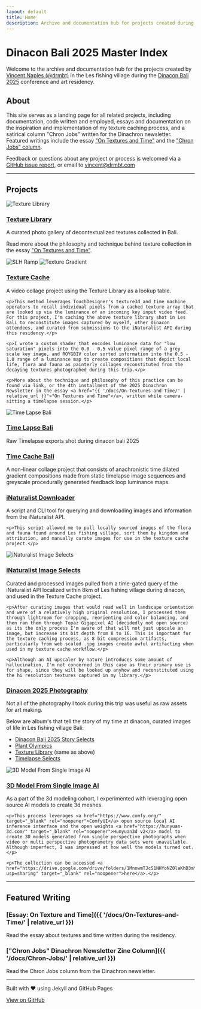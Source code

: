 ```yaml
---
layout: default
title: Home
description: Archive and documentation hub for projects created during Dinacon Bali 2025
---
```


# Dinacon Bali 2025 Master Index

Welcome to the archive and documentation hub for the projects created by [Vincent Naples (@drmbt)](https://www.drmbt.com) in the Les fishing village during the [Dinacon Bali 2025](https://2025.dinacon.org/) conference and art residency.

## About

This site serves as a landing page for all related projects, including documentation, code written and employed, essays and documentation on the inspiration and implementation of my texture caching process, and a satirical column "Chron Jobs" written for the Dinachron newsletter. Featured writings include the essay <a href="{{ '/docs/On-Textures-and-Time/' | relative_url }}">"On Textures and Time"</a> and the <a href="{{ '/docs/Chron-Jobs/' | relative_url }}">"Chron Jobs" column</a>.

Feedback or questions about any project or process is welcomed via a [GitHub issue report](https://github.com/drmbt/dinacon-bali-2025/issues), or email to [vincent@drmbt.com](mailto:vincent@drmbt.com)

---

## Projects

<div class="project-grid">

<div class="project-card">
  <img src="{{ 'thumbnails/tex3d.jpg' | relative_url }}" alt="Texture Library" class="project-thumbnail">
  <div class="project-content">
    <h3><a href="https://photos.app.goo.gl/zmqjz56mBvRjYoAZ6" target="_blank" rel="noopener">Texture Library</a></h3>
    <p>A curated photo gallery of decontextualized textures collected in Bali.</p>
    <p>Read more about the philosophy and technique behind texture collection in the essay <a href="{{ '/docs/On-Textures-and-Time/' | relative_url }}">"On Textures and Time"</a>.</p>
  </div>
</div>

<div class="project-card">
  <div class="thumbnail-grid">
    <img src="{{ 'thumbnails/SLH_ramp.jpg' | relative_url }}" alt="SLH Ramp">
    <img src="{{ 'thumbnails/tex-gradient.jpg' | relative_url }}" alt="Texture Gradient">
  </div>
  <div class="project-content">
    <h3><a href="https://photos.app.goo.gl/5fgeBVUMi9ySxDxv9" target="_blank" rel="noopener">Texture Cache</a></h3>
    <p>A video collage project using the Texture Library as a lookup table.</p>
    
    <p>This method leverages TouchDesigner's texture3d and time machine operators to recall individual pixels from a cached texture array that are looked up via the luminance of an incoming key input video feed. For this project, I'm caching the above texture library shot in Les Bali to reconstitute images captured by myself, other dinacon attendees, and curated from submissions to the iNaturalist API during this residency.</p>
    
    <p>I wrote a custom shader that encodes luminance data for "low saturation" pixels into the 0.0 - 0.5 value pixel range of a grey scale key image, and ROYGBIV color sorted information into the 0.5 - 1.0 range of a luminance map to create compositions that depict local life, flora and fauna as painterly collages reconstituted from the decaying textures photographed during this trip.</p>
    
    <p>More about the technique and philosophy of this practice can be found via link, or the 4th installment of the 2025 Dinachron Newsletter in the essay <a href="{{ '/docs/On-Textures-and-Time/' | relative_url }}">"On Textures and Time"</a>, written while camera-sitting a timelapse session.</p>
  </div>
</div>

<div class="project-card">
  <img src="{{ 'thumbnails/timelapse.jpg' | relative_url }}" alt="Time Lapse Bali" class="project-thumbnail">
  <h3><a href="https://photos.app.goo.gl/9DSYiJyWBQaMnbCb9" target="_blank" rel="noopener">Time Lapse Bali</a></h3>
  <p>Raw Timelapse exports shot during dinacon bali 2025</p>
</div>

<div class="project-card">
  <div class="project-content">
    <h3><a href="{{ '/Time-Cache-Bali/' | relative_url }}">Time Cache Bali</a></h3>
    <p>A non-linear collage project that consists of anachronistic time dilated gradient compositions made from static timelapse image sequences and greyscale procedurally generated feedback loop luminance maps.</p>
  </div>
</div>

<div class="project-card">
  <div class="project-content">
    <h3><a href="https://github.com/drmbt/iNaturalist-downloader" target="_blank" rel="noopener">iNaturalist Downloader</a></h3>
    <p>A script and CLI tool for querying and downloading images and information from the iNaturalist API.</p>
    
    <p>This script allowed me to pull locally sourced images of the flora and fauna found around Les fishing village, sort them by kingdom and attribution, and manually curate images for use in the texture cache project.</p>
  </div>
</div>

<div class="project-card">
  <img src="{{ 'thumbnails/iNaturalist.jpg' | relative_url }}" alt="iNaturalist Image Selects" class="project-thumbnail">
  <div class="project-content">
    <h3><a href="https://photos.app.goo.gl/2sU4z2tfgWMhbDni6" target="_blank" rel="noopener">iNaturalist Image Selects</a></h3>
    <p>Curated and processed images pulled from a time-gated query of the iNaturalist API localized within 8km of Les fishing village during dinacon, and used in the Texture Cache project.</p>
    
    <p>After curating images that would read well in landscape orientation and were of a relatively high original resolution, I processed them through lightroom for cropping, reorienting and color balancing, and then ran them through Topaz Gigapixel AI (decidedly not open source) as its the only process I'm aware of that will not just upscale an image, but increase its bit depth from 8 to 16. This is important for the texture caching process, as 8 bit compression artifacts, particularly from web scaled .jpg images create awful artifacting when used in my texture cache workflow.</p>
    
    <p>Although an AI upscaler by nature introduces some amount of hallucination, I'm not concerned in this case as their primary use is for shape, since they will be looked up anyhow and reconstituted using the hi resolution textures captured in my library.</p>
  </div>
</div>

<div class="project-card">
  <h3><a href="https://photos.app.goo.gl/xhbz6ERDyrVhF7Vd6" target="_blank" rel="noopener">Dinacon 2025 Photography</a></h3>
  <p>Not all of the photography I took during this trip was useful as raw assets for art making.</p>
  
  <p>Below are album's that tell the story of my time at dinacon, curated images of life in Les fishing village Bali:</p>
  
  <ul>
    <li><a href="https://photos.app.goo.gl/xhbz6ERDyrVhF7Vd6" target="_blank" rel="noopener">Dinacon Bali 2025 Story Selects</a></li>
    <li><a href="https://photos.app.goo.gl/HKRcKAJaw3vcxCg67" target="_blank" rel="noopener">Plant Olympics</a></li>
    <li><a href="https://photos.app.goo.gl/zmqjz56mBvRjYoAZ6" target="_blank" rel="noopener">Texture Library</a> (same as above)</li>
    <li><a href="https://photos.app.goo.gl/9DSYiJyWBQaMnbCb9" target="_blank" rel="noopener">Timelapse Selects</a></li>
  </ul>
</div>

<div class="project-card">
  <img src="{{ 'thumbnails/3d-model-from-single-image-AI.jpg' | relative_url }}" alt="3D Model From Single Image AI" class="project-thumbnail">
  <div class="project-content">
    <h3><a href="https://drive.google.com/drive/folders/1MnnwmTJcS1NHYoNZ0laKhD3mYq3bygjI?usp=sharing" target="_blank" rel="noopener">3D Model From Single Image AI</a></h3>
    <p>As a part of the 3d modeling cohort, I experimented with leveraging open source AI models to create 3d meshes.</p>
    
    <p>This process leverages <a href="https://www.comfy.org/" target="_blank" rel="noopener">ComfyUI</a> open source local AI inference interface and the open weights <a href="https://hunyuan-3d.com/" target="_blank" rel="noopener">Hunyuan3d v2</a> model to create 3D models generated from single perspective photographs when video or multi perspective photogrametry data sets were unavailable. Although imperfect, I was impressed at how well the models turned out.</p>
    
    <p>The collection can be accessed <a href="https://drive.google.com/drive/folders/1MnnwmTJcS1NHYoNZ0laKhD3mYq3bygjI?usp=sharing" target="_blank" rel="noopener">here</a>.</p>
  </div>
</div>

</div>

---

## Featured Writing

### [Essay: On Texture and Time]({{ '/docs/On-Textures-and-Time/' | relative_url }})
Read the essay about textures and time written during the residency.

### ["Chron Jobs" Dinachron Newsletter Zine Column]({{ '/docs/Chron-Jobs/' | relative_url }})
Read the Chron Jobs column from the Dinachron newsletter.

---

<div class="text-center text-muted">
  <p>Built with ❤️ using Jekyll and GitHub Pages</p>
  <p><a href="https://github.com/drmbt/dinacon-bali-2025" target="_blank" rel="noopener">View on GitHub</a></p>
</div> 